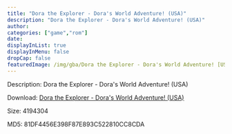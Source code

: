 ```yaml
---
title: "Dora the Explorer - Dora's World Adventure! (USA)"
description: "Dora the Explorer - Dora's World Adventure! (USA)"
author: 
categories: ["game","rom"]
date: 
displayInList: true
displayInMenu: false
dropCap: false
featuredImage: /img/gba/Dora the Explorer - Dora's World Adventure! [USA].jpg
---
```


Description: Dora the Explorer - Dora's World Adventure! (USA)

Download: <a style="text-decoration:underline;" href="https://mega.nz/#!CaZQTCjC!VXY1s9CuyQxTaBj2k-kR4F2BGWppr2UbgMFAuoGd_24" target = "_blank" rel = "nofollow" > Dora the Explorer - Dora's World Adventure! (USA)</a>

Size: 4194304

MD5: 81DF4456E398F87E893C522810CC8CDA


